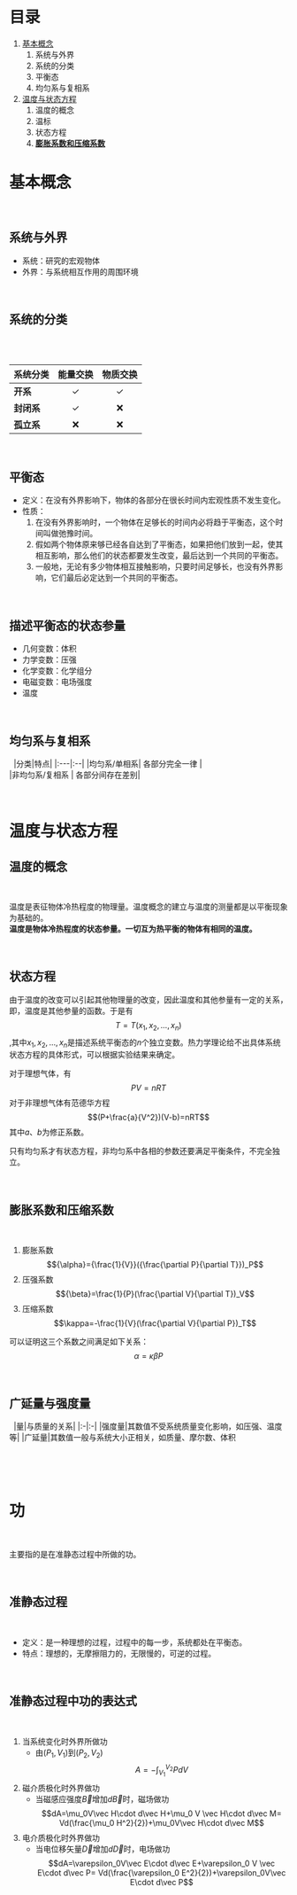 # 目录

1. [基本概念](#Sec01)
    1. 系统与外界
    2. 系统的分类
    3. 平衡态
    4. 均匀系与复相系
2. [温度与状态方程](#Sec02)
    1. 温度的概念
    2. 温标
    3. 状态方程
    4. [**膨胀系数和压缩系数**](#alpha)
&nbsp;
&nbsp;
# <a name="Sec01">基本概念</a>

&nbsp;

## 系统与外界
+ 系统：研究的宏观物体
+ 外界：与系统相互作用的周围环境

&nbsp;
## 系统的分类

&nbsp;
</br>
</br>

| 系统分类 | 能量交换 | 物质交换 |
| :----- | :---: | :---: |
| **开系** | ✓ | ✓|
|**封闭系**|✓|❌|
|**孤立系**|❌|❌|

&nbsp;
## 平衡态
+ 定义：在没有外界影响下，物体的各部分在很长时间内宏观性质不发生变化。
+ 性质：
     1. 在没有外界影响时，一个物体在足够长的时间内必将趋于平衡态，这个时间叫做弛豫时间。
     2. 假如两个物体原来够已经各自达到了平衡态，如果把他们放到一起，使其相互影响，那么他们的状态都要发生改变，最后达到一个共同的平衡态。
     3. 一般地，无论有多少物体相互接触影响，只要时间足够长，也没有外界影响，它们最后必定达到一个共同的平衡态。

&nbsp;
## 描述平衡态的状态参量
+ 几何变数：体积
+ 力学变数：压强
+ 化学变数：化学组分
+ 电磁变数：电场强度
+ 温度

&nbsp;
## 均匀系与复相系
&nbsp;
|分类|特点|
|:---|:--|
|均匀系/单相系|	各部分完全一律 |  
|非均匀系/复相系	|	各部分间存在差别|

&nbsp;
# <a name="Sec02">温度与状态方程</a>

## 温度的概念
&nbsp;

温度是表征物体冷热程度的物理量。温度概念的建立与温度的测量都是以平衡现象为基础的。  
**温度是物体冷热程度的状态参量。一切互为热平衡的物体有相同的温度。**

&nbsp;
## 状态方程

由于温度的改变可以引起其他物理量的改变，因此温度和其他参量有一定的关系，即，温度是其他参量的函数。于是有$$T=T(x_1,x_2,...,x_n)$$,其中$x_1,x_2,...,x_n$是描述系统平衡态的$n$个独立变数。热力学理论给不出具体系统状态方程的具体形式，可以根据实验结果来确定。

对于理想气体，有$$PV=nRT$$对于非理想气体有范德华方程$$(P+\frac{a}{V^2})(V-b)=nRT$$其中$a
、b$为修正系数。

只有均匀系才有状态方程，非均匀系中各相的参数还要满足平衡条件，不完全独立。

&nbsp;
## <a name='alpha'>膨胀系数和压缩系数</a>
&nbsp;

1. 膨胀系数
$${\alpha}={\frac{1}{V}}({\frac{\partial P}{\partial T}})_P$$
2. 压强系数
$${\beta}=\frac{1}{P}(\frac{\partial V}{\partial T})_V$$
3. 压缩系数
$$\kappa=-\frac{1}{V}(\frac{\partial V}{\partial P})_T$$

可以证明这三个系数之间满足如下关系：$$\alpha=\kappa\beta P$$

&nbsp;
## 广延量与强度量
&nbsp;
|量|与质量的关系|
|:-|:-|
|强度量|其数值不受系统质量变化影响，如压强、温度等|
|广延量|其数值一般与系统大小正相关，如质量、摩尔数、体积

&nbsp;

&nbsp;

# <a name='Sec03'>功</a>
&nbsp;

主要指的是在准静态过程中所做的功。

&nbsp;

## 准静态过程
&nbsp;

+ 定义：是一种理想的过程，过程中的每一步，系统都处在平衡态。
+ 特点：理想的，无摩擦阻力的，无限慢的，可逆的过程。

&nbsp;
## 准静态过程中功的表达式
&nbsp;

1. 当系统变化时外界所做功
    + 由$(P_1,V_1)$到$(P_2,V_2)$ $$A=-\int _{V_1}^{V_2}PdV$$
2. 磁介质极化时外界做功
    + 当磁感应强度$\vec B$增加$d\vec B$时，磁场做功$$dA=\mu_0V\vec H\cdot d\vec H+\mu_0 V \vec H\cdot d\vec M= Vd(\frac{\mu_0 H^2}{2})+\mu_0V\vec H\cdot d\vec M$$
3. 电介质极化时外界做功
   + 当电位移矢量$\vec D$增加$d\vec D$时，电场做功$$dA=\varepsilon_0V\vec E\cdot d\vec E+\varepsilon_0 V \vec E\cdot d\vec P= Vd(\frac{\varepsilon_0 E^2}{2})+\varepsilon_0V\vec E\cdot d\vec P$$